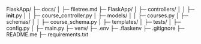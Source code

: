 FlaskApp/
├─ docs/
│  ├─ filetree.md <!-- This -->
├─ FlaskApp/ <!-- contains the app code -->
│  ├─ controllers/ <!-- Contains files which  -->
│  │  ├─ __init__.py <!-- lists controllers -->
│  │  ├─ course_controller.py <!-- paths for course views -->
│  ├─ models/
│  │  ├─ courses.py
│  ├─ schemas/
│  │  ├─ course_schema.py
│  ├─ templates/
│  ├─ tests/
│  ├─ config.py
│  ├─ main.py
├─ venv/
├─ .env
├─ .flaskenv
├─ .gitignore
├─ README.me
├─ requirements.txt
